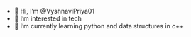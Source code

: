 - 👋 Hi, I’m @VyshnaviPriya01
- 👀 I’m interested in tech
- 🌱 I’m currently learning python and data structures in c++
<!---
VyshnaviPriya01/VyshnaviPriya01 is a ✨ special ✨ repository because its `README.md` (this file) appears on your GitHub profile.
You can click the Preview link to take a look at your changes.
--->
